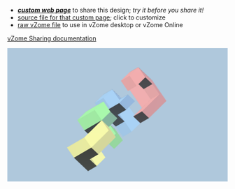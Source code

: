 
 - [***custom web page***][post] to share this design; *try it before you share it!*
 - [source file for that custom page][source]; click to customize
 - [raw vZome file][raw] to use in vZome desktop or vZome Online

[vZome Sharing documentation](https://vzome.github.io/vzome/sharing.html#how-it-works)

![Image](<Double-RD-4.png>)


[post]: <https://John-Kostick.github.io/vzome-sharing/2021/12/12/Double-RD-4-17-39-44.html>
[source]: <https://github.com/John-Kostick/vzome-sharing/edit/main/_posts/2021-12-12-Double-RD-4-17-39-44.md>
[raw]: <https://raw.githubusercontent.com/John-Kostick/vzome-sharing/main/2021/12/12/17-39-44-Double-RD-4/Double-RD-4.vZome>